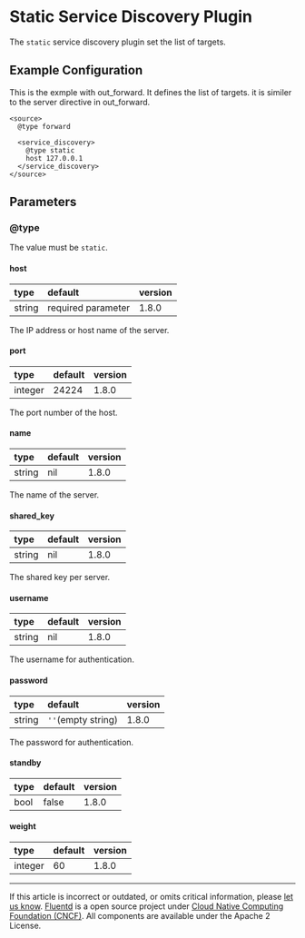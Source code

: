 # Static Service Discovery Plugin

The `static` service discovery plugin set the list of targets.

## Example Configuration

This is the exmple with out_forward.
It defines the list of targets. it is similer to the server directive in out_forward.

```
<source>
  @type forward

  <service_discovery>
    @type static
    host 127.0.0.1
  </service_discovery>
</source>
```

## Parameters

### @type

The value must be `static`.

#### host

| type   | default            | version |
|:-------|:-------------------|:--------|
| string | required parameter | 1.8.0  |

The IP address or host name of the server.

#### port

| type    | default | version |
|:--------|:--------|:--------|
| integer | 24224   | 1.8.0  |

The port number of the host.

#### name

| type   | default | version |
|:-------|:--------|:--------|
| string | nil     | 1.8.0  |

The name of the server.

#### shared\_key

| type   | default | version |
|:-------|:--------|:--------|
| string | nil     | 1.8.0  |

The shared key per server.

#### username

| type   | default  | version |
|:-------|:---------|:--------|
| string | nil      | 1.8.0  |

The username for authentication.

#### password

| type   | default                | version |
|:-------|:-----------------------|:--------|
| string | `''`(empty string)     | 1.8.0  |

The password for authentication.

#### standby

| type | default | version |
|:-----|:--------|:--------|
| bool | false   | 1.8.0  |

#### weight

| type    | default | version |
|:--------|:--------|:--------|
| integer | 60      | 1.8.0  |


------------------------------------------------------------------------

If this article is incorrect or outdated, or omits critical information, please [let us know](https://github.com/fluent/fluentd-docs-gitbook/issues?state=open).
[Fluentd](http://www.fluentd.org/) is a open source project under [Cloud Native Computing Foundation (CNCF)](https://cncf.io/). All components are available under the Apache 2 License.

